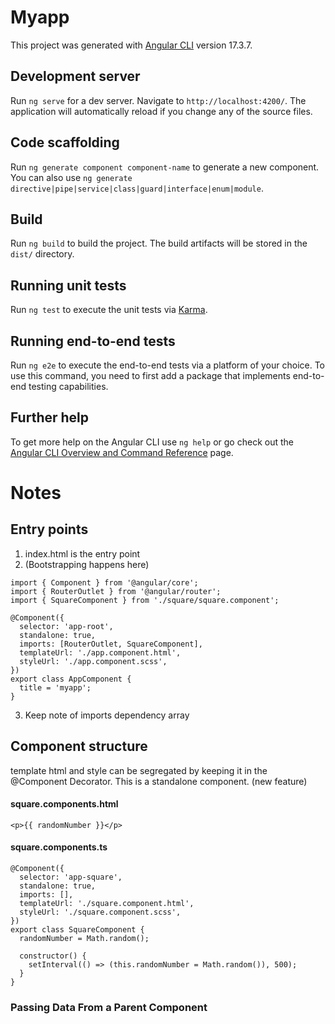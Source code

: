 # Myapp

This project was generated with [Angular CLI](https://github.com/angular/angular-cli) version 17.3.7.

## Development server

Run `ng serve` for a dev server. Navigate to `http://localhost:4200/`. The application will automatically reload if you change any of the source files.

## Code scaffolding

Run `ng generate component component-name` to generate a new component. You can also use `ng generate directive|pipe|service|class|guard|interface|enum|module`.

## Build

Run `ng build` to build the project. The build artifacts will be stored in the `dist/` directory.

## Running unit tests

Run `ng test` to execute the unit tests via [Karma](https://karma-runner.github.io).

## Running end-to-end tests

Run `ng e2e` to execute the end-to-end tests via a platform of your choice. To use this command, you need to first add a package that implements end-to-end testing capabilities.

## Further help

To get more help on the Angular CLI use `ng help` or go check out the [Angular CLI Overview and Command Reference](https://angular.io/cli) page.

# Notes

## Entry points

1. index.html is the entry point
2. <app-root></app-root> (Bootstrapping happens here)

```
import { Component } from '@angular/core';
import { RouterOutlet } from '@angular/router';
import { SquareComponent } from './square/square.component';

@Component({
  selector: 'app-root',
  standalone: true,
  imports: [RouterOutlet, SquareComponent],
  templateUrl: './app.component.html',
  styleUrl: './app.component.scss',
})
export class AppComponent {
  title = 'myapp';
}
```

3. Keep note of imports dependency array

## Component structure

template html and style can be segregated by keeping it in the @Component Decorator.
This is a standalone component. (new feature)

#### square.components.html

```
<p>{{ randomNumber }}</p>

```

#### square.components.ts

```
@Component({
  selector: 'app-square',
  standalone: true,
  imports: [],
  templateUrl: './square.component.html',
  styleUrl: './square.component.scss',
})
export class SquareComponent {
  randomNumber = Math.random();

  constructor() {
    setInterval(() => (this.randomNumber = Math.random()), 500);
  }
}
```

### Passing Data From a Parent Component

